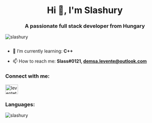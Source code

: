 <h1 align="center">Hi 👋, I'm Slashury</h1>
<h3 align="center">A passionate full stack developer from Hungary</h3>

<p align="left"> <img src="https://komarev.com/ghpvc/?username=slashury&label=Profile%20views&color=0e75b6&style=flat" alt="slashury" /> </p>

<p align="left"> <a href="https://twitter.com/" target="blank"><img src="https://img.shields.io/twitter/follow/?logo=twitter&style=for-the-badge" alt="" /></a> </p>


- 🌱 I’m currently learning: **C++**

- 📫 How to reach me: **Slass#0121, demsa.levente@outlook.com**

<h3 align="left">Connect with me:</h3>
<p align="left">
<a href="https://instagram.com/leventetm" target="blank"><img align="center" src="https://raw.githubusercontent.com/rahuldkjain/github-profile-readme-generator/master/src/images/icons/Social/instagram.svg" alt="leventetm" height="30" width="40" /></a>
</p>
<h3 align="left">Languages:</h3>
<p><img align="left" src="https://github-readme-stats.vercel.app/api/top-langs?username=slashury&show_icons=true&locale=en&layout=compact" alt="slashury" /></p>

